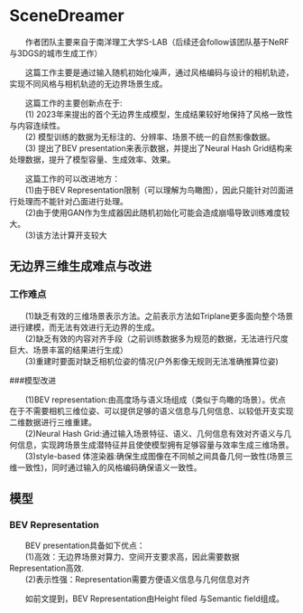 # SceneDreamer


<p>&emsp;&emsp;作者团队主要来自于南洋理工大学S-LAB（后续还会follow该团队基于NeRF与3DGS的城市生成工作）</P>
<p>&emsp;&emsp;这篇工作主要是通过输入随机初始化噪声，通过风格编码与设计的相机轨迹，实现不同风格与相机轨迹的无边界场景生成。</P>
<p>&emsp;&emsp;这篇工作的主要创新点在于:<br>
&emsp;&emsp;(1) 2023年来提出的首个无边界生成模型，生成结果较好地保持了风格一致性与内容连续性。<br>
&emsp;&emsp;(2) 模型训练的数据为无标注的、分辨率、场景不统一的自然影像数据。<br>
&emsp;&emsp;(3) 提出了BEV presentation来表示数据，并提出了Neural Hash Grid结构来处理数据，提升了模型容量、生成效率、效果。</p>

<p>&emsp;&emsp;这篇工作的可以改进地方：<br>
&emsp;&emsp;(1)由于BEV Representation限制（可以理解为鸟瞰图），因此只能针对凹面进行处理而不能针对凸面进行处理。<br>
&emsp;&emsp;(2)由于使用GAN作为生成器因此随机初始化可能会造成崩塌导致训练难度较大。<br>
&emsp;&emsp;(3)该方法计算开支较大</p>

##  无边界三维生成难点与改进
### 工作难点
<p>&emsp;&emsp;(1)缺乏有效的三维场景表示方法。之前表示方法如Triplane更多面向整个场景进行建模，而无法有效进行无边界的生成。<br>
&emsp;&emsp;(2)缺乏有效的内容对齐手段（之前训练数据多为规范的数据，无法进行尺度巨大、场景丰富的结果进行生成）<br>
&emsp;&emsp;(3)重建时要面对缺乏相机位姿的情况(户外影像无规则无法准确推算位姿)</p>

###模型改进
<p>&emsp;&emsp;(1)BEV representation:由高度场与语义场组成（类似于鸟瞰的场景）。优点在于不需要相机三维位姿、可以提供足够的语义信息与几何信息、以较低开支实现二维数据进行三维重建。<br>
&emsp;&emsp;(2)Neural Hash Grid:通过输入场景特征、语义、几何信息有效对齐语义与几何信息，实现跨场景生成潜特征并且使使模型拥有足够容量与效率生成三维场景。<br>
&emsp;&emsp;(3)style-based 体渲染器:确保生成图像在不同帧之间具备几何一致性(场景三维一致性)，同时通过输入的风格编码确保语义一致性。</p>

##  模型
### BEV Representation
<p>&emsp;&emsp;BEV presentation具备如下优点：
<br>&emsp;&emsp;(1)高效：无边界场景对算力、空间开支要求高，因此需要数据Representation高效.<br>&emsp;&emsp;(2)表示性强：Representation需要方便语义信息与几何信息对齐</p>

<p>&emsp;&emsp;如前文提到，BEV Representation由Height filed 与Semantic field组成。<br>

